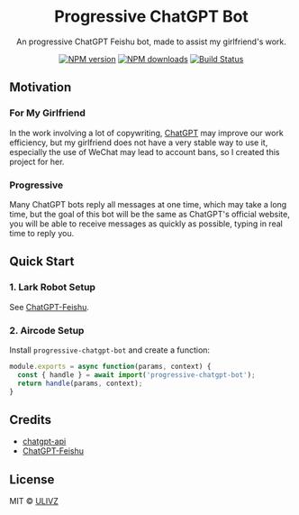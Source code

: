 <h1 align="center">Progressive ChatGPT Bot</h1>

<p align="center">
    An progressive ChatGPT Feishu bot, made to assist my girlfriend's work.
</p>

<p align="center">
    <a href="https://npmjs.com/package/progressive-chatgpt-bot"><img src="https://img.shields.io/npm/v/progressive-chatgpt-bot.svg?style=flat" alt="NPM version"></a> 
    <a href="https://npmjs.com/package/progressive-chatgpt-bot"><img src="https://img.shields.io/npm/dm/progressive-chatgpt-bot.svg?style=flat" alt="NPM downloads"></a> 
    <a href="https://circleci.com/gh/saojs/progressive-chatgpt-bot"><img src="https://img.shields.io/circleci/project/saojs/progressive-chatgpt-bot/master.svg?style=flat" alt="Build Status"></a> 
</p>

## Motivation

### For My Girlfriend

In the work involving a lot of copywriting, [ChatGPT](https://openai.com/blog/chatgpt/) may improve our work efficiency, but my girlfriend does not have a very stable way to use it, especially the use of WeChat may lead to account bans, so I created this project for her.

### Progressive

Many ChatGPT bots reply all messages at one time, which may take a long time, but the goal of this bot will be the same as ChatGPT's official website, you will be able to receive messages as quickly as possible, typing in real time to reply you.


## Quick Start

### 1. Lark Robot Setup

See [ChatGPT-Feishu](https://github.com/bestony/ChatGPT-Feishu).

### 2. Aircode Setup

Install `progressive-chatgpt-bot` and create a function:

```ts
module.exports = async function(params, context) {
  const { handle } = await import('progressive-chatgpt-bot');
  return handle(params, context);
}
```

## Credits

- [chatgpt-api](https://github.com/bestony/chatgpt-api)
- [ChatGPT-Feishu](https://github.com/bestony/ChatGPT-Feishu)

## License

MIT &copy; [ULIVZ](https://github.com/ulivz)

